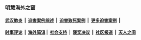 
### 明慧海外之窗

####  [武汉肺炎](indexes/365.md?t=04120401) &nbsp;|&nbsp;  [迫害案例综述](indexes/328.md?t=04120401) &nbsp;|&nbsp; [迫害致死案例](indexes/277.md?t=04120401)  &nbsp;|&nbsp; [更多迫害案例](indexes/81.md?t=04120401)  &nbsp;|&nbsp; 
####  [时事评论](indexes/19.md?t=04120401) &nbsp;|&nbsp; [海外简讯](indexes/245.md?t=04120401)&nbsp;|&nbsp;  [社会支持](indexes/140.md?t=04120401) &nbsp;|&nbsp; [褒奖决议](indexes/282.md?t=04120401) &nbsp;|&nbsp; [社区报道](indexes/91.md?t=04120401)  &nbsp;|&nbsp; [天人之间](indexes/78.md?t=04120401) 

